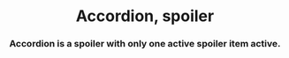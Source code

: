 <h1 align="center">Accordion, spoiler</h1>
<h3 align="center">Accordion is a spoiler with only one active spoiler item active.</h3>


